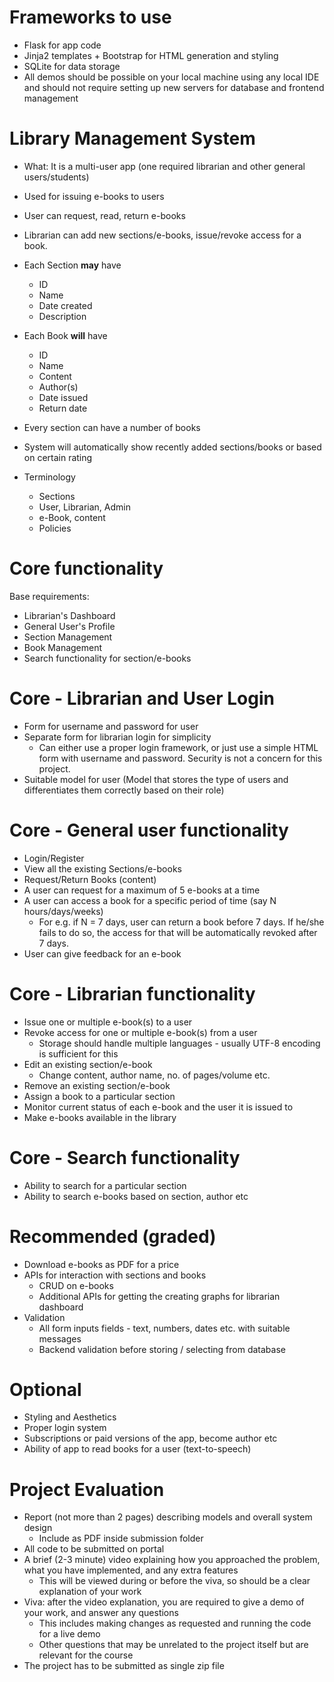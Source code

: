 
# Frameworks to use

- Flask for app code
- Jinja2 templates + Bootstrap for HTML generation and styling
- SQLite for data storage
- All demos should be possible on your local machine using any local IDE and should not require setting up new servers for database and frontend management

# Library Management System

- What: It is a multi-user app (one required librarian and other general users/students)
- Used for issuing e-books to users
- User can request, read, return e-books
- Librarian can add new sections/e-books, issue/revoke access for a book.

- Each Section **may** have
  - ID
  - Name
  - Date created
  - Description

- Each Book **will** have
  - ID
  - Name
  - Content
  - Author(s)
  - Date issued
  - Return date

- Every section can have a number of books

- System will automatically show recently added sections/books or based on certain rating

- Terminology
  - Sections
  - User, Librarian, Admin
  - e-Book, content
  - Policies

# Core functionality

Base requirements:

- Librarian's Dashboard
- General User's Profile
- Section Management
- Book Management
- Search functionality for section/e-books

# Core - Librarian and User Login

- Form for username and password for user
- Separate form for librarian login for simplicity
  - Can either use a proper login framework, or just use a simple HTML form with username and password. Security is not a concern for this project.
- Suitable model for user (Model that stores the type of users and differentiates them correctly based on their role)

# Core - General user functionality

- Login/Register
- View all the existing Sections/e-books
- Request/Return Books (content)
- A user can request for a maximum of 5 e-books at a time
- A user can access a book for a specific period of time (say N hours/days/weeks)
  - For e.g. if N = 7 days, user can return a book before 7 days. If he/she fails to do so, the access for that will be automatically revoked after 7 days.
- User can give feedback for an e-book

# Core - Librarian functionality

- Issue one or multiple e-book(s) to a user
- Revoke access for one or multiple e-book(s) from a user
  - Storage should handle multiple languages - usually UTF-8 encoding is sufficient for this
- Edit an existing section/e-book
  - Change content, author name,  no. of pages/volume etc.
- Remove an existing section/e-book
- Assign a book to a particular section
- Monitor current status of each e-book and the user it is issued to
- Make e-books available in the library

# Core - Search functionality

- Ability to search for a particular section
- Ability to search e-books based on section, author etc

# Recommended (graded)

- Download e-books as PDF for a price
- APIs for interaction with sections and books
  - CRUD on e-books
  - Additional APIs for getting the creating graphs for librarian dashboard
- Validation
  - All form inputs fields - text, numbers, dates etc. with suitable messages
  - Backend validation before storing / selecting from database

# Optional

- Styling and Aesthetics
- Proper login system
- Subscriptions or paid versions of the app, become author etc
- Ability of app to read books for a user (text-to-speech)

# Project Evaluation

- Report (not more than 2 pages) describing models and overall system design
  - Include as PDF inside submission folder
- All code to be submitted on portal
- A brief (2-3 minute) video explaining how you approached the problem, what you have implemented, and any extra features
  - This will be viewed during or before the viva, so should be a clear explanation of your work
- Viva: after the video explanation, you are required to give a demo of your work, and answer any questions
  - This includes making changes as requested and running the code for a live demo
  - Other questions that may be unrelated to the project itself but are relevant for the course
- The project has to be submitted as single zip file
